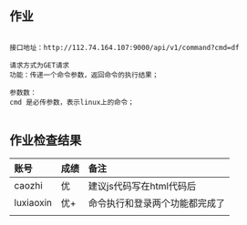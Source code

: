 ## 作业

```

接口地址：http://112.74.164.107:9000/api/v1/command?cmd=df

请求方式为GET请求
功能：传递一个命令参数，返回命令的执行结果；

参数数：
cmd 是必传参数，表示linux上的命令；


```




## 作业检查结果
 
|账号            |成绩  |备注               |   
|:--------------|:---  |:----------------- |
|caozhi         |优    |  建议js代码写在html代码后                |
|luxiaoxin      |优+   |  命令执行和登录两个功能都完成了                 | 
|      |   |                   |
